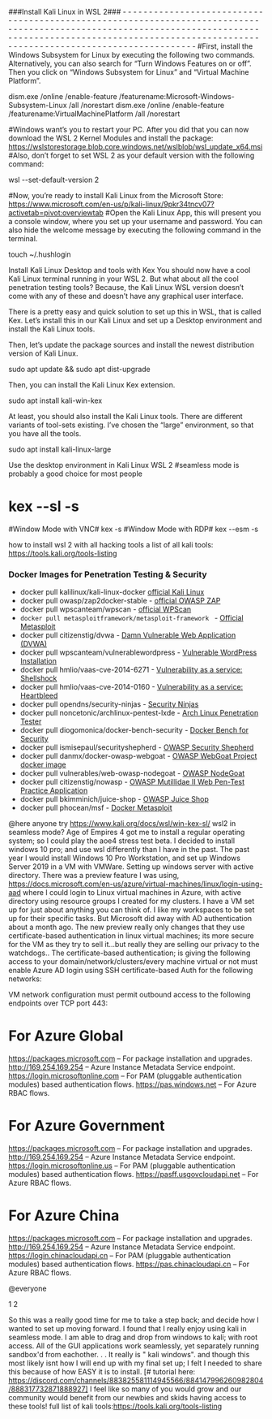 ###Install Kali Linux in WSL 2### - - - - - - - - - - - - - - - - - - - - - - - - - - - - - - - - - - - - - - - - - - - - - - - - - - - - - - - - - - - - - - - - - - - - - - - - - - - - - - - - - - - - - - - - - - - - - - - - - - - - - - - - - - - - - - - - - - - - - - - - - - - - - - - - - - - - - - - - - - - - - - - - - - - - - - - - - - - - - - - - - - - - - - - - - - - - - - - - - - - - - - - - - - - - - - - - - - - - - - - - - - - - - - -
#First, install the Windows Subsystem for Linux by executing the following two commands. Alternatively, you can also search for “Turn
Windows Features on or off”. Then you click on “Windows Subsystem for Linux” and “Virtual Machine Platform”. 


dism.exe /online /enable-feature /featurename:Microsoft-Windows-Subsystem-Linux /all /norestart 
dism.exe /online /enable-feature /featurename:VirtualMachinePlatform /all /norestart

#Windows want’s you to restart your PC. After you did that you can now download the WSL 2 Kernel Modules and install the package:
https://wslstorestorage.blob.core.windows.net/wslblob/wsl_update_x64.msi
#Also, don’t forget to set WSL 2 as your default version with the following command: 

wsl --set-default-version 2










#Now, you’re ready to install Kali Linux from the Microsoft Store:
https://www.microsoft.com/en-us/p/kali-linux/9pkr34tncv07?activetab=pivot:overviewtab
#Open the Kali Linux App, this will present you a console window, where you set up your username and password. 
You can also hide the welcome message by executing the following command in the terminal.

touch ~/.hushlogin


Install Kali Linux Desktop and tools with Kex
You should now have a cool Kali Linux terminal running in your WSL 2. 
But what about all the cool penetration testing tools? 
Because, the Kali Linux WSL version doesn’t come with any of these and doesn’t have any graphical user interface.

There is a pretty easy and quick solution to set up this in WSL, that is called Kex. 
Let’s install this in our Kali Linux and set up a Desktop environment and install the Kali Linux tools.

Then, let’s update the package sources and install the newest distribution version of Kali Linux.


sudo apt update && sudo apt dist-upgrade


Then, you can install the Kali Linux Kex extension.

sudo apt install kali-win-kex

At least, you should also install the Kali Linux tools. 
There are different variants of tool-sets existing. I’ve chosen the “large” environment, so that you have all the tools.


sudo apt install kali-linux-large


Use the desktop environment in Kali Linux WSL 2
#seamless mode is probably a good choice for most people
# kex --sl -s 
#Window Mode with VNC# kex -s 
#Window Mode with RDP# kex --esm -s


how to install wsl 2 with all hacking tools a list of all kali tools: https://tools.kali.org/tools-listing


 
### Docker Images for Penetration Testing & Security
* docker pull kalilinux/kali-linux-docker [official Kali Linux](https://hub.docker.com/r/kalilinux/kali-linux-docker/)
* docker pull owasp/zap2docker-stable - [official OWASP ZAP](https://github.com/zaproxy/zaproxy)
* docker pull wpscanteam/wpscan - [official WPScan](https://hub.docker.com/r/wpscanteam/wpscan/)
* `docker pull metasploitframework/metasploit-framework
` - [Official Metasploit](https://hub.docker.com/r/metasploitframework/metasploit-framework/)
* docker pull citizenstig/dvwa - [Damn Vulnerable Web Application (DVWA)](https://hub.docker.com/r/citizenstig/dvwa/)
* docker pull wpscanteam/vulnerablewordpress - [Vulnerable WordPress Installation](https://hub.docker.com/r/wpscanteam/vulnerablewordpress/)
* docker pull hmlio/vaas-cve-2014-6271 - [Vulnerability as a service: Shellshock](https://hub.docker.com/r/hmlio/vaas-cve-2014-6271/)
* docker pull hmlio/vaas-cve-2014-0160 - [Vulnerability as a service: Heartbleed](https://hub.docker.com/r/hmlio/vaas-cve-2014-0160/)
* docker pull opendns/security-ninjas - [Security Ninjas](https://hub.docker.com/r/opendns/security-ninjas/)
* docker pull noncetonic/archlinux-pentest-lxde - [Arch Linux Penetration Tester](https://hub.docker.com/r/noncetonic/archlinux-pentest-lxde)
* docker pull diogomonica/docker-bench-security - [Docker Bench for Security](https://hub.docker.com/r/diogomonica/docker-bench-security/)
* docker pull ismisepaul/securityshepherd - [OWASP Security Shepherd](https://hub.docker.com/r/ismisepaul/securityshepherd/)
* docker pull danmx/docker-owasp-webgoat - [OWASP WebGoat Project docker image](https://hub.docker.com/r/danmx/docker-owasp-webgoat/)
* docker pull vulnerables/web-owasp-nodegoat - [OWASP NodeGoat](https://github.com/owasp/nodegoat#option-3---run-nodegoat-on-docker)
* docker pull citizenstig/nowasp - [OWASP Mutillidae II Web Pen-Test Practice Application](https://hub.docker.com/r/citizenstig/nowasp/)
* docker pull bkimminich/juice-shop - [OWASP Juice Shop](https://github.com/bkimminich/juice-shop#docker-container--)
* docker pull phocean/msf - [Docker Metasploit](https://hub.docker.com/r/phocean/msf/)




@here anyone try https://www.kali.org/docs/wsl/win-kex-sl/ wsl2 in seamless mode? Age of Empires 4 got me to install a regular operating system; so I could play the aoe4 stress test beta. I decided to install windows 10 pro; and use wsl differently than I have in the past. The past year I would install Windows 10 Pro Workstation, and set up Windows Server 2019 in a VM with VMWare. Setting up windows server with active directory. There was a preview feature I was using, https://docs.microsoft.com/en-us/azure/virtual-machines/linux/login-using-aad where I could login to Linux virtual machines in Azure, with active directory using resource groups I created for my clusters. I have a VM set up for just about anything you can think of. I like my workspaces to be set up for their specific tasks. But Microsoft did away with AD authentication about a month ago. The new preview really only changes that they use certificate-based authentication in linux virtual machines; its more secure for the VM as they try to sell it...but really they are selling our privacy to the watchdogs.. The certificate-based authentication; is giving the following access to your domain/network/clusters/every machine virtual or not must enable Azure AD login using SSH certificate-based Auth for the following networks:

VM network configuration must permit outbound access to the following endpoints over TCP port 443:

# For Azure Global
https://packages.microsoft.com – For package installation and upgrades.
http://169.254.169.254 – Azure Instance Metadata Service endpoint.
https://login.microsoftonline.com – For PAM (pluggable authentication modules) based authentication flows.
https://pas.windows.net – For Azure RBAC flows.
# For Azure Government
https://packages.microsoft.com – For package installation and upgrades.
http://169.254.169.254 – Azure Instance Metadata Service endpoint.
https://login.microsoftonline.us – For PAM (pluggable authentication modules) based authentication flows.
https://pasff.usgovcloudapi.net – For Azure RBAC flows.
# For Azure China
https://packages.microsoft.com – For package installation and upgrades.
http://169.254.169.254 – Azure Instance Metadata Service endpoint.
https://login.chinacloudapi.cn – For PAM (pluggable authentication modules) based authentication flows.
https://pas.chinacloudapi.cn – For Azure RBAC flows.

@everyone

1 2

So this was a really good time for me to take a step back; and decide how I wanted to set up moving forward. 
I found that I really enjoy using kali in seamless mode. I am able to drag and drop from windows to kali; with root access. 
All of the GUI applications work seamlessly, yet separately running sandbox'd from eachother. . . It really is " kali windows". and though this most likely isnt how I will end up with my final set up; I felt I needed to share this because of how EASY it is to install. [# tutorial here: https://discord.com/channels/883825581114945566/884147996260982804/888317732871888927] I feel like so many of you would grow and our community would benefit from our newbies and skids having access to these tools! full list of kali tools:https://tools.kali.org/tools-listing
